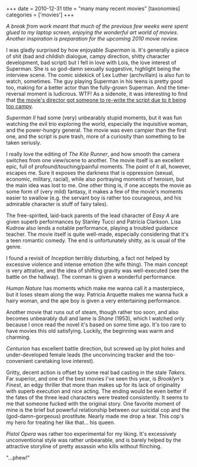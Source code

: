 +++
date = 2010-12-31
title = "many many recent movies"
[taxonomies]
categories = ['movies']
+++

*A break from work meant that much of the previous few weeks were spent
glued to my laptop screen, enjoying the wonderful art world of movies.
Another inspiration is preparation for the upcoming 2010 movie review.*

I was gladly surprised by how enjoyable *Superman* is. It's generally a
piece of shit (bad and childish dialogue, campy direction, shitty
character development, bad script) but I fell in love with Lois, the
love interest of Superman. She is so god-damn sexually suggestive,
highlight being the interview scene. The comic sidekick of Lex Luther
(archvillain) is also fun to watch, sometimes. The guy playing Superman
in his teens is pretty good too, making for a better actor than the
fully-grown Superman. And the time-reversal moment is ludicrous. WTF! As
a sidenote, it was interesting to find that [the movie's director got
someone to re-write the script due to it being too campy].

*Superman II* had some (very) unbearably stupid moments, but it was fun
watching the evil trio exploring the world, especially the inquisitive
woman, and the power-hungry general. The movie was even campier than the
first one, and the script is pure trash, more of a curiosity than
something to be taken seriusly.

I really love the editing of *The Kite Runner*, and how smooth the
camera switches from one view/scene to another. The movie itself is an
excellent epic, full of profound/touching/painful moments. The point of
it all, however, escapes me. Sure it exposes the darkness that is
oppression (sexual, economic, military, racial), while also portraying
moments of heroism, but the main idea was lost to me. One other thing
is, if one accepts the movie as some form of (very mild) fantasy, it
makes a few of the movie's moments easier to swallow (e.g. the servant
boy is rather too courageous, and his admirable character is stuff of
fairy tales).

The free-spirited, laid-back parents of the lead character of *Easy A*
are given superb performances by Stanley Tucci and Patricia Clarkson.
Lisa Kudrow also lends a notable performance, playing a troubled
guidance teacher. The movie itself is quite well-made, especially
considering that it's a teen romantic comedy. The end is unfortunately
shitty, as is usual of the genre.

I found a revisit of *Inception* terribly disturbing, a fact not helped
by excessive violence and intense emotion (the wife thing). The main
concept is very attrative, and the idea of shifting gravity was
well-executed (see the battle on the hallway). The conman is given a
wonderful performance.

*Human Nature* has moments which make me wanna call it a masterpiece,
but it loses steam along the way. Patricia Arquette makes me wanna fuck
a hairy woman, and the ape boy is given a very entertaining performance.

Another movie that runs out of steam, though rather too soon, and also
becomes unbearably dull and lame is *Shane* (1953), which I watched only
because I once read the novel it's based on some time ago. It's too
rare to have movies this old satisfying. Luckily, the beginning was warm
and charming.

*Centurion* has excellent battle direction, but screwed up by plot holes
and under-developed female leads (the unconvincing tracker and the
too-convenient caretaking love interest).

Gritty, decent action is offset by some real bad casting in the stale
*Takers*. Far superior, and one of the best movies I've seen this year,
is *Brooklyn's Finest*, an edgy thriller that more than makes up for
its lack of originality with superb execution and nice acting. The
ending would be even better if the fates of the three lead characters
were treated consistently. It seems to me that someone fucked with the
original story. One favorite moment of mine is the brief but powerful
relationship between our suicidal cop and the (god-damn-gorgeous)
prostitute. Nearly made me drop a tear. This cop's my hero for treating
her like that... his queen.

*Pistol Opera* was rather too experimental for my liking. It's
excessively unconventional style was rather unbearable, and is barely
helped by the attractive storyline of pretty assassin who kills without
flinching.

"...phew!"

  [the movie's director got someone to re-write the script due to it
  being too campy]: http://en.wikipedia.org/wiki/Superman_(film)
